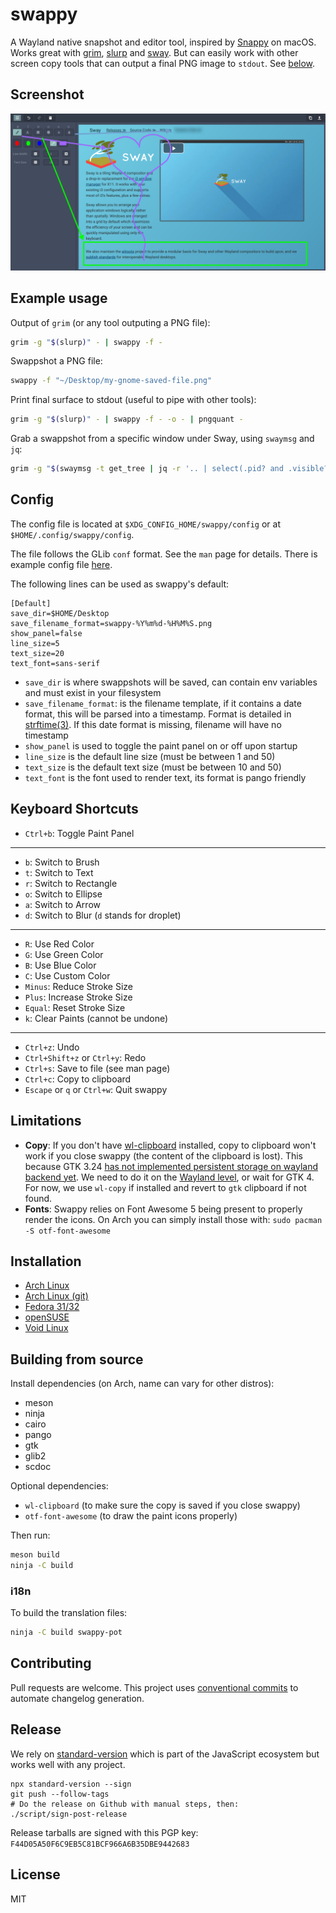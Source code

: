 # swappy

A Wayland native snapshot and editor tool, inspired by [Snappy] on macOS. Works great with [grim], [slurp] and [sway]. But can easily work with other screen copy tools that can output a final PNG image to `stdout`. See [below](#example-usage).

## Screenshot

![Swappy Screenshot](docs/images/screenshot-1.0.0.png)

## Example usage

Output of `grim` (or any tool outputing a PNG file):

```sh
grim -g "$(slurp)" - | swappy -f -
```

Swappshot a PNG file:

```sh
swappy -f "~/Desktop/my-gnome-saved-file.png"
```

Print final surface to stdout (useful to pipe with other tools):

```sh
grim -g "$(slurp)" - | swappy -f - -o - | pngquant -
```

Grab a swappshot from a specific window under Sway, using `swaymsg` and `jq`:

```sh
grim -g "$(swaymsg -t get_tree | jq -r '.. | select(.pid? and .visible?) | .rect | "\(.x),\(.y) \(.width)x\(.height)"' | slurp)" - | swappy -f -
```

## Config

The config file is located at `$XDG_CONFIG_HOME/swappy/config` or at `$HOME/.config/swappy/config`.

The file follows the GLib `conf` format. See the `man` page for details. There is example config file [here](example/config).

The following lines can be used as swappy's default:

```
[Default]
save_dir=$HOME/Desktop
save_filename_format=swappy-%Y%m%d-%H%M%S.png
show_panel=false
line_size=5
text_size=20
text_font=sans-serif
```

-   `save_dir` is where swappshots will be saved, can contain env variables and must exist in your filesystem
-   `save_filename_format`: is the filename template, if it contains a date format, this will be parsed into a timestamp. Format is detailed in [strftime(3)](https://linux.die.net/man/3/strftime). If this date format is missing, filename will have no timestamp
-   `show_panel` is used to toggle the paint panel on or off upon startup
-   `line_size` is the default line size (must be between 1 and 50)
-   `text_size` is the default text size (must be between 10 and 50)
-   `text_font` is the font used to render text, its format is pango friendly

## Keyboard Shortcuts

-   `Ctrl+b`: Toggle Paint Panel

<hr>

-   `b`: Switch to Brush
-   `t`: Switch to Text
-   `r`: Switch to Rectangle
-   `o`: Switch to Ellipse
-   `a`: Switch to Arrow
-   `d`: Switch to Blur (`d` stands for droplet)

<hr>

-   `R`: Use Red Color
-   `G`: Use Green Color
-   `B`: Use Blue Color
-   `C`: Use Custom Color
-   `Minus`: Reduce Stroke Size
-   `Plus`: Increase Stroke Size
-   `Equal`: Reset Stroke Size
-   `k`: Clear Paints (cannot be undone)

<hr>

-   `Ctrl+z`: Undo
-   `Ctrl+Shift+z` or `Ctrl+y`: Redo
-   `Ctrl+s`: Save to file (see man page)
-   `Ctrl+c`: Copy to clipboard
-   `Escape` or `q` or `Ctrl+w`: Quit swappy

## Limitations

-   **Copy**: If you don't have [wl-clipboard] installed, copy to clipboard won't work if you close swappy (the content of the clipboard is lost). This because GTK 3.24 [has not implemented persistent storage on wayland backend yet](https://gitlab.gnome.org/GNOME/gtk/blob/3.24.13/gdk/wayland/gdkdisplay-wayland.c#L857). We need to do it on the [Wayland level](https://github.com/swaywm/wlr-protocols/blob/master/unstable/wlr-data-control-unstable-v1.xml), or wait for GTK 4. For now, we use `wl-copy` if installed and revert to `gtk` clipboard if not found.
-   **Fonts**: Swappy relies on Font Awesome 5 being present to properly render the icons. On Arch you can simply install those with: `sudo pacman -S otf-font-awesome`

## Installation

-   [Arch Linux](https://aur.archlinux.org/packages/swappy)
-   [Arch Linux (git)](https://aur.archlinux.org/packages/swappy-git)
-   [Fedora 31/32](https://copr.fedorainfracloud.org/coprs/wef/swappy)
-   [openSUSE](https://build.opensuse.org/package/show/X11:Wayland/swappy)
-   [Void Linux](https://github.com/void-linux/void-packages/tree/master/srcpkgs/swappy)

## Building from source

Install dependencies (on Arch, name can vary for other distros):

-   meson
-   ninja
-   cairo
-   pango
-   gtk
-   glib2
-   scdoc

Optional dependencies:

-   `wl-clipboard` (to make sure the copy is saved if you close swappy)
-   `otf-font-awesome` (to draw the paint icons properly)

Then run:

```sh
meson build
ninja -C build
```

### i18n

To build the translation files:

```sh
ninja -C build swappy-pot
```

## Contributing

Pull requests are welcome. This project uses [conventional commits](https://www.conventionalcommits.org/en/v1.0.0/) to automate changelog generation.

## Release

We rely on [standard-version](https://github.com/conventional-changelog/standard-version) which is part of the JavaScript ecosystem but works well with any project.

```
npx standard-version --sign
git push --follow-tags
# Do the release on Github with manual steps, then:
./script/sign-post-release
```

Release tarballs are signed with this PGP key: `F44D05A50F6C9EB5C81BCF966A6B35DBE9442683`

## License

MIT

[snappy]: http://snappy-app.com/
[slurp]: https://github.com/emersion/slurp
[grim]: https://github.com/emersion/grim
[sway]: https://github.com/swaywm/sway
[wl-clipboard]: https://github.com/bugaevc/wl-clipboard
